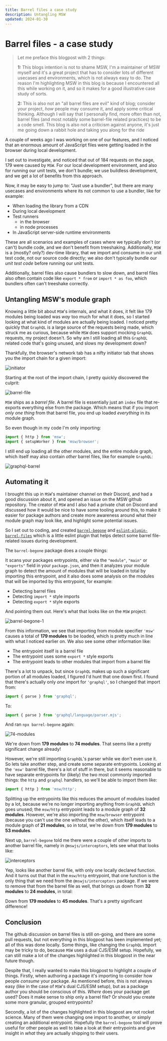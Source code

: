 ```yaml
---
title: Barrel files a case study
description: Untangling MSW
updated: 2024-01-30
---
```


# Barrel files - a case study

> Let me preface this blogpost with 2 things:
>
> **1:** This blogs intention is not to shame MSW, I'm a maintainer of MSW myself and it's a great project that has to consider lots of different usecases and environments, which is not always easy to do. The reason I'm highlighting MSW in this blog is because I encountered all this while working on it, and so it makes for a good illustrative case study of sorts.
>
> **2:** This is also not an "all barrel files are evil" kind of blog; consider your project, _how_ people may consume it, and apply some critical thinking. Although I will say that I personally find, more often than not, barrel files (and most notably some barrel-file related practices) to be a code smell. This blog is also not a criticism against anyone, it's just me going down a rabbit hole and taking you along for the ride

A couple of weeks ago I was working on one of our features, and I noticed that an enormous amount of JavaScript files were getting loaded in the browser during local development.

I set out to investigate, and noticed that out of 184 requests on the page, 179 were caused by `MSW`. For our local development environment, and also for running our unit tests, we don't bundle; we use buildless development, and we get a lot of benefits from this approach.

Now, it may be easy to jump to: "Just use a bundler", but there are many usecases and environments where its not common to use a bundler, like for example:

- When loading the library from a CDN
- During local development
- Test runners 
  - in the browser
  - in node processes 
- In JavaScript server-side runtime environments

These are all scenarios and examples of cases where we typically don't (or can't) bundle code, and we don't benefit from treeshaking. Additionally, `MSW` is a (mostly? only?) dev-time library, that we import and consume in our unit test code, not our source code directly; we also don't typically bundle our _unit test code_ before running our unit tests.

Additionally, barrel files also cause bundlers to slow down, and barrel files also often contain code like `export * from` or `import * as foo`, which bundlers often can't treeshake correctly.

## Untangling MSW's module graph

Knowing a little bit about `MSW`'s internals, and what it does, it felt like 179 modules being loaded was _way_ too much for what it does, so I started looking at what kind of modules are actually being loaded. I noticed pretty quickly that `GraphQL` is a large source of the requests being made, which struck me as curious, because while `MSW` does support mocking `GraphQL` requests, my project doesn't. So why am I still loading all this `GraphQL` related code that's going unused, and slows my development down?

Thankfully, the browser's network tab has a nifty initiator tab that shows you the import chain for a given import:

![initiator](https://i.imgur.com/xmfLY6P.png)

Starting at the root of the import chain, I pretty quickly discovered the culprit:

![barrel-file](https://i.imgur.com/AE6TWPI.png)

`MSW` ships as a _barrel file_. A barrel file is essentially just an `index` file that re-exports everything else from the package. Which means that if you import _only one thing_ from that barrel file, you end up loaded _everything_ in its module graph.

So even though in my code I'm only importing:
```js
import { http } from 'msw';
import { setupWorker } from 'msw/browser';
```
I still end up loading all the other modules, and the entire module graph, which itself may also contain _other_ barrel files, like for example `GraphQL`:

![graphql-barrel](https://i.imgur.com/fbiYG7W.png)

## Automating it

I brought this up in `MSW`'s maintainer channel on their Discord, and had a good discussion about it, and opened an issue on the MSW github repository. The creator of `MSW` and I also had a private chat on Discord and discussed how it would be nice to have some tooling around this, to make it easier for package authors and create more awareness around what their module graph may look like, and highlight some potential issues.

So I set out to coding, and created [`barrel-begone`](https://www.npmjs.com/package/barrel-begone) and [`eslint-plugin-barrel-files`](https://www.npmjs.com/package/eslint-plugin-barrel-files) which is a little eslint plugin that helps detect some barrel file-related issues during development. 

The `barrel-begone` package does a couple things:

It scans your packages entrypoints, either via the `"module"`, `"main"` or `"exports"` field in your `package.json`, and then it analyzes your module graph to detect the amount of modules that will be loaded in total by importing this entrypoint, and it also does some analysis on the modules that will be imported by this entrypoint, for example:

- Detecting barrel files
- Detecting `import *` style imports
- Detecting `export *` style exports

And pointing them out. Here's what that looks like on the `MSW` project:

![barrel-begone-1](https://i.imgur.com/xAYirY2.png)

From this information, we see that importing from module specifier `'msw'` causes a total of **179 modules** to be loaded, which is pretty much in line with what I noticed earlier on. We also see some other information like:

- The entrypoint itself is a barrel file
- The entrypoint uses some `export *` style exports
- The entrypoint leads to other modules that import from a barrel file

There's a lot to unpack, but since `GraphQL` makes up such a significant portion of all modules loaded, I figured I'd hunt that one down first. I found that there's actually only _one_ import for `'graphql'`, so I changed that import from:

```js
import { parse } from 'graphql';
```

To:

```js
import { parse } from 'graphql/language/parser.mjs';
```

And ran `npx barrel-begone` again:

![74-modules](https://i.imgur.com/6aUCSH6.png)

We're down from **179 modules** to **74 modules**. That seems like a pretty significant change already!

However, we're still importing `GraphQL`'s parser while we don't even use it. So lets take another step, and create some separate entrypoints. Looking at the `'msw'` barrel file, there's a lot of stuff in there, but it seems reasonable to have separate entrypoints for (likely) the two most commonly imported things: the `http` and `graphql` handlers, so we'll be able to import them like:

```js
import { http } from 'msw/http';
```

Splitting up the entrypoints like this reduces the amount of modules loaded by a lot, because we're no longer importing anything from `GraphQL` which goes unused; the `msw/http` entrypoint leads to a module graph of **32 modules**. However, we're also importing the `msw/browser` entrypoint (because you can't use the one without the other), which itself leads to a module graph of **21 modules**, so in total, we're down from **179 modules** to **53 modules**.

Next up, `barrel-begone` told me there were a couple of other imports to another barrel file, namely in `@mswjs/interceptors`, lets see what that looks like:

![interceptors](https://i.imgur.com/QbYhEL0.png)

Yep, looks like another barrel file, with only one locally declared function. And it turns out that that in the `msw/http` entrypoint, that one function is the only thing that we need from the `@mswjs/interceptors` package. If we were to remove that from the barrel file as well, that brings us down from **32 modules** to **24 modules**, in total:

Down from **179 modules** to **45 modules**. That's a pretty significant difference!

## Conclusion

The github discussion on barrel files is still on-going, and there are some pull requests, but not everything in this blogpost has been implemented yet; all of this was done locally. Some things, like changing the `GraphQL` import may be tricky to do, because `MSW` uses a dual CJS/ESM setup. Hopefully, we can still make a lot of the changes highlighted in this blogpost in the near future though.

Despite that, I really wanted to make this blogpost to highlight a couple of things. Firstly, when authoring a package it's importing to consider how people _consume_ your package. As mentioned before, this is not always easy (like in the case of `MSW`'s dual CJS/ESM setup), but as a package author you should be conscious of this. _Where_ does your package get used? Does it make sense to ship only a barrel file? Or should you create some more granular, grouped entrypoints?

Secondly, a lot of the changes highlighted in this blogpost are not rocket science. Many of them were changing one import to another, or simply creating an additional entrypoint. Hopefully the `barrel-begone` tool will prove useful for other people as well to take a look at their entrypoints and give insight in _what_ they are actually shipping to their users.

